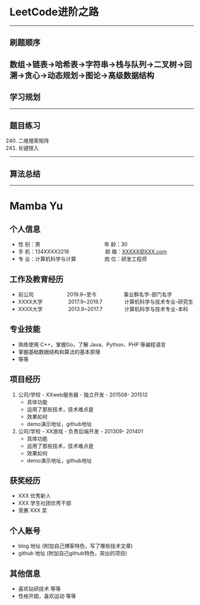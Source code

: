 # LeetCode进阶之路
---
## 刷题顺序
  数组->链表->哈希表->字符串->栈与队列->二叉树->回溯->贪心->动态规划->图论->高级数据结构
---
## 学习规划

---
## 题目练习
240. 二维搜索矩阵
925. 长键按入

---
## 算法总结

---

# Mamba Yu

## 个人信息

- 性 别：男             年 龄：30
- 手 机：134XXXX3216         邮 箱：[XXXXX@XXX.com](mailto:XXXXX@XXX.com)
- 专 业：计算机科学与计算       岗 位：研发工程师

## 工作及教育经历

- 前公司       2019.8~至今      事业群名字-部门名字
- XXXX大学     2017.9~2019.7     计算机科学与技术专业-研究生
- XXXX大学     2013.9~2017.7     计算机科学与技术专业-本科

## 专业技能

- 熟练使用 C++，掌握Go，了解 Java、Python、PHP 等编程语言
- 掌握基础数据结构和算法的基本原理
- 等等

## 项目经历

1. 公司/学校 - XXweb服务器 - 独立开发 - 201508- 201512
   - 具体功能
   - 运用了那些技术，技术难点是
   - 效果如何
   - demo演示地址，github地址
2. 公司/学校 - XX游戏 - 负责后端开发 - 201309- 201401
   - 具体功能
   - 运用了那些技术，技术难点是
   - 效果如何
   - demo演示地址，github地址

## 获奖经历

- XXX 优秀新人
- XXX 学生社团优秀干部
- 竞赛 XXX 奖

## 个人账号

- blog 地址 (附加自己博客特色，写了哪些技术文章)
- github 地址 (附加自己github特色，突出的项目)

## 其他信息

- 喜欢钻研技术 等等
- 性格开朗，喜欢运动 等等
